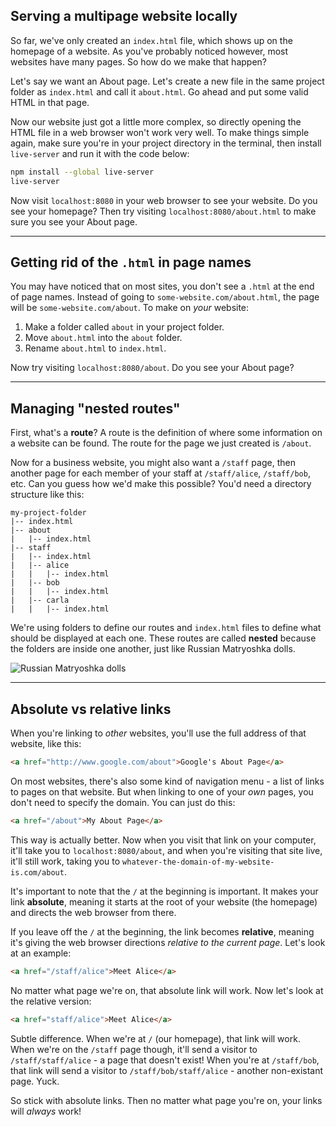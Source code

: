 ## Serving a multipage website locally

So far, we've only created an `index.html` file, which shows up on the homepage of a website. As you've probably noticed however, most websites have many pages. So how do we make that happen?

Let's say we want an About page. Let's create a new file in the same project folder as `index.html` and call it `about.html`. Go ahead and put some valid HTML in that page.

Now our website just got a little more complex, so directly opening the HTML file in a web browser won't work very well. To make things simple again, make sure you're in your project directory in the terminal, then install `live-server` and run it with the code below:

``` bash
npm install --global live-server
live-server
```

Now visit `localhost:8080` in your web browser to see your website. Do you see your homepage? Then try visiting `localhost:8080/about.html` to make sure you see your About page.

---

## Getting rid of the `.html` in page names

You may have noticed that on most sites, you don't see a `.html` at the end of page names. Instead of going to `some-website.com/about.html`, the page will be `some-website.com/about`. To make on _your_ website:

1. Make a folder called `about` in your project folder.
2. Move `about.html` into the `about` folder.
3. Rename `about.html` to `index.html`.

Now try visiting `localhost:8080/about`. Do you see your About page?

---

## Managing "nested routes"

First, what's a __route__? A route is the definition of where some information on a website can be found. The route for the page we just created is `/about`.

Now for a business website, you might also want a `/staff` page, then another page for each member of your staff at `/staff/alice`, `/staff/bob`, etc. Can you guess how we'd make this possible? You'd need a directory structure like this:

```
my-project-folder
|-- index.html
|-- about
|   |-- index.html
|-- staff
|   |-- index.html
|   |-- alice
|   |   |-- index.html
|   |-- bob
|   |   |-- index.html
|   |-- carla
|   |   |-- index.html
```

We're using folders to define our routes and `index.html` files to define what should be displayed at each one. These routes are called __nested__ because the folders are inside one another, just like Russian Matryoshka dolls.

![Russian Matryoshka dolls](https://upload.wikimedia.org/wikipedia/commons/thumb/5/58/Russian-Matroshka2.jpg/1024px-Russian-Matroshka2.jpg)

---

## Absolute vs relative links

When you're linking to _other_ websites, you'll use the full address of that website, like this:

``` html
<a href="http://www.google.com/about">Google's About Page</a>
```

On most websites, there's also some kind of navigation menu - a list of links to pages on that website. But when linking to one of your _own_ pages, you don't need to specify the domain. You can just do this:

``` html
<a href="/about">My About Page</a>
```

This way is actually better. Now when you visit that link on your computer, it'll take you to `localhost:8080/about`, and when you're visiting that site live, it'll still work, taking you to `whatever-the-domain-of-my-website-is.com/about`.

It's important to note that the `/` at the beginning is important. It makes your link __absolute__, meaning it starts at the root of your website (the homepage) and directs the web browser from there.

If you leave off the `/` at the beginning, the link becomes __relative__, meaning it's giving the web browser directions _relative to the current page_. Let's look at an example:

``` html
<a href="/staff/alice">Meet Alice</a>
```

No matter what page we're on, that absolute link will work. Now let's look at the relative version:

``` html
<a href="staff/alice">Meet Alice</a>
```

Subtle difference. When we're at `/` (our homepage), that link will work. When we're on the `/staff` page though, it'll send a visitor to `/staff/staff/alice` - a page that doesn't exist! When you're at `/staff/bob`, that link will send a visitor to `/staff/bob/staff/alice` - another non-existant page. Yuck.

So stick with absolute links. Then no matter what page you're on, your links will _always_ work!
